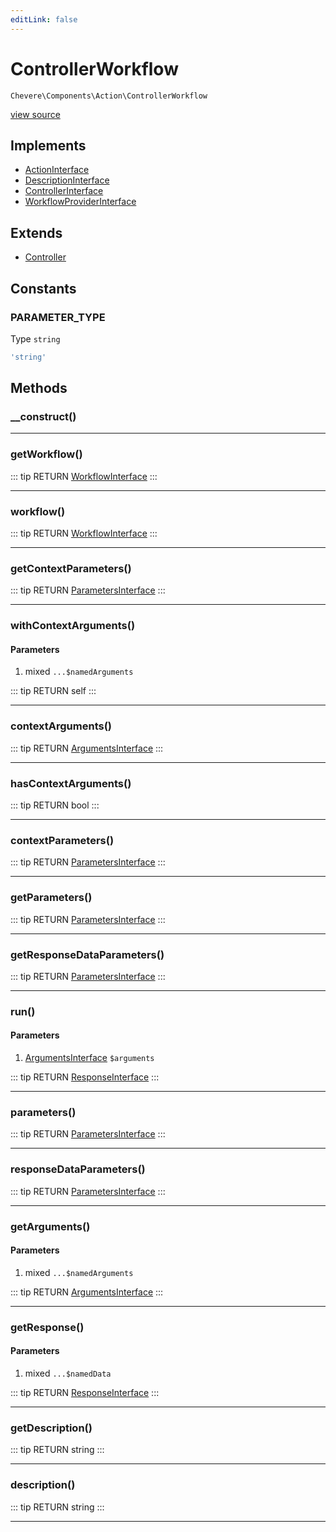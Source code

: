 ```yaml
---
editLink: false
---
```


# ControllerWorkflow

`Chevere\Components\Action\ControllerWorkflow`

[view source](https://github.com/chevere/chevere/blob/master/src/Chevere/Components/Action/ControllerWorkflow.php)

## Implements

- [ActionInterface](../../Interfaces/Action/ActionInterface.md)
- [DescriptionInterface](../../Interfaces/Common/DescriptionInterface.md)
- [ControllerInterface](../../Interfaces/Action/ControllerInterface.md)
- [WorkflowProviderInterface](../../Interfaces/Workflow/WorkflowProviderInterface.md)

## Extends

- [Controller](./Controller.md)

## Constants

### PARAMETER_TYPE

Type `string`

```php
'string'
```

## Methods

### __construct()

---

### getWorkflow()

::: tip RETURN
[WorkflowInterface](../../Interfaces/Workflow/WorkflowInterface.md)
:::

---

### workflow()

::: tip RETURN
[WorkflowInterface](../../Interfaces/Workflow/WorkflowInterface.md)
:::

---

### getContextParameters()

::: tip RETURN
[ParametersInterface](../../Interfaces/Parameter/ParametersInterface.md)
:::

---

### withContextArguments()

#### Parameters

1. mixed `...$namedArguments`

::: tip RETURN
self
:::

---

### contextArguments()

::: tip RETURN
[ArgumentsInterface](../../Interfaces/Parameter/ArgumentsInterface.md)
:::

---

### hasContextArguments()

::: tip RETURN
bool
:::

---

### contextParameters()

::: tip RETURN
[ParametersInterface](../../Interfaces/Parameter/ParametersInterface.md)
:::

---

### getParameters()

::: tip RETURN
[ParametersInterface](../../Interfaces/Parameter/ParametersInterface.md)
:::

---

### getResponseDataParameters()

::: tip RETURN
[ParametersInterface](../../Interfaces/Parameter/ParametersInterface.md)
:::

---

### run()

#### Parameters

1. [ArgumentsInterface](../../Interfaces/Parameter/ArgumentsInterface.md) `$arguments`

::: tip RETURN
[ResponseInterface](../../Interfaces/Response/ResponseInterface.md)
:::

---

### parameters()

::: tip RETURN
[ParametersInterface](../../Interfaces/Parameter/ParametersInterface.md)
:::

---

### responseDataParameters()

::: tip RETURN
[ParametersInterface](../../Interfaces/Parameter/ParametersInterface.md)
:::

---

### getArguments()

#### Parameters

1. mixed `...$namedArguments`

::: tip RETURN
[ArgumentsInterface](../../Interfaces/Parameter/ArgumentsInterface.md)
:::

---

### getResponse()

#### Parameters

1. mixed `...$namedData`

::: tip RETURN
[ResponseInterface](../../Interfaces/Response/ResponseInterface.md)
:::

---

### getDescription()

::: tip RETURN
string
:::

---

### description()

::: tip RETURN
string
:::

---
